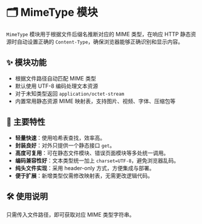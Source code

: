 # 🗂️ MimeType 模块

`MimeType` 模块用于根据文件后缀名推断对应的 MIME 类型，在响应 HTTP 静态资源时自动设置正确的 `Content-Type`，确保浏览器能够正确识别和显示内容。

## ✨ 模块功能

- 根据文件路径自动匹配 MIME 类型
- 默认使用 UTF-8 编码处理文本资源
- 对于未知类型返回 `application/octet-stream`
- 内置常用静态资源 MIME 映射表，支持图片、视频、字体、压缩包等

## 📌 主要特性

- **轻量快速**：使用哈希表查找，效率高。
- **封装良好**：对外只提供一个静态接口 `get`。
- **高度可复用**：可在静态文件模块、错误页面模块等多处统一调用。
- **编码兼容性好**：文本类型统一加上 `charset=UTF-8`，避免浏览器乱码。
- **纯头文件实现**：采用 header-only 方式，方便集成与部署。
- **便于扩展**：新增类型仅需修改映射表，无需更改逻辑代码。

## 🛠️ 使用说明

只需传入文件路径，即可获取对应 MIME 类型字符串。
